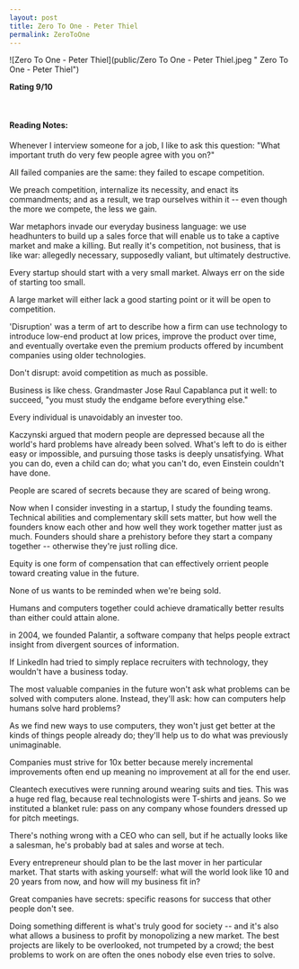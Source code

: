```yaml
---
layout: post
title: Zero To One - Peter Thiel
permalink: ZeroToOne
---
```


![Zero To One - Peter Thiel](public/Zero To One - Peter Thiel.jpeg " Zero To One - Peter Thiel")

**Rating 9/10**

<br>

#### Reading Notes:

Whenever I interview someone for a job, I like to ask this question: "What important truth do very few people agree with you on?"

All failed companies are the same: they failed to escape competition.

We preach competition, internalize its necessity, and enact its commandments; and as a result, we trap ourselves within it -- even though the more we compete, the less we gain.

War metaphors invade our everyday business language: we use headhunters to build up a sales force that will enable us to take a captive market and make a killing. But really it's competition, not business, that is like war: allegedly necessary, supposedly valiant, but ultimately destructive.

Every startup should start with a very small market. Always err on the side of starting too small.

A large market will either lack a good starting point or it will be open to competition.

'Disruption' was a term of art to describe how a firm can use technology to introduce low-end product at low prices, improve the product over time, and eventually overtake even the premium products offered by incumbent companies using older technologies.

Don't disrupt: avoid competition as much as possible.

Business is like chess. Grandmaster Jose Raul Capablanca put it well: to succeed, "you must study the endgame before everything else."

Every individual is unavoidably an invester too.

Kaczynski argued that modern people are depressed because all the world's hard problems have already been solved. What's left to do is either easy or impossible, and pursuing those tasks is deeply unsatisfying. What you can do, even a child can do; what you can't do, even Einstein couldn't have done.

People are scared of secrets because they are scared of being wrong.

Now when I consider investing in a startup, I study the founding teams. Technical abilities and complementary skill sets matter, but how well the founders know each other and how well they work together matter just as much. Founders should share a prehistory before they start a company together -- otherwise they're just rolling dice.

Equity is one form of compensation that can effectively orrient people toward creating value in the future.

None of us wants to be reminded when we're being sold.

Humans and computers together could achieve dramatically better results than either could attain alone.

in 2004, we founded Palantir, a software company that helps people extract insight from divergent sources of information.

If LinkedIn had tried to simply replace recruiters with technology, they wouldn't have a business today.

The most valuable companies in the future won't ask what problems can be solved with computers alone. Instead, they'll ask: how can computers help humans solve hard problems?

As we find new ways to use computers, they won't just get better at the kinds of things people already do; they'll help us to do what was previously unimaginable.

Companies must strive for 10x better because merely incremental improvements often end up meaning no improvement at all for the end user.

Cleantech executives were running around wearing suits and ties. This was a huge red flag, because real technologists were T-shirts and jeans. So we instituted a blanket rule: pass on any company whose founders dressed up for pitch meetings.

There's nothing wrong with a CEO who can sell, but if he actually looks like a salesman, he's probably bad at sales and worse at tech.

Every entrepreneur should plan to be the last mover in her particular market. That starts with asking yourself: what will the world look like 10 and 20 years from now, and how will my business fit in?

Great companies have secrets: specific reasons for success that other people don't see.

Doing something different is what's truly good for society -- and it's also what allows a business to profit by monopolizing a new market. The best projects are likely to be overlooked, not trumpeted by a crowd; the best problems to work on are often the ones nobody else even tries to solve.
